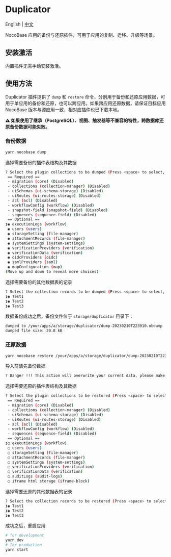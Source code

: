 # Duplicator

English | [中文](./README.zh-CN.md)

NocoBase 应用的备份与还原插件，可用于应用的复制、迁移、升级等场景。

## 安装激活

内置插件无需手动安装激活。

## 使用方法

Duplicator 插件提供了 `dump` 和 `restore` 命令，分别用于备份和还原应用数据，可用于单应用的备份和还原，也可以跨应用。如果跨应用还原数据，请保证目标应用 NocoBase 版本与源应用一致，相对应插件也已下载本地。

**⚠️ 如果使用了继承（PostgreSQL）、视图、触发器等不兼容的特性，跨数据库还原备份数据可能失败。**

### 备份数据

```bash
yarn nocobase dump
```

选择需要备份的插件表结构及其数据

```bash
? Select the plugin collections to be dumped (Press <space> to select, <a> to toggle all, <i> to invert selection, and <enter> to proceed)
 == Required ==
 - migration (core) (Disabled)
 - collections (collection-manager) (Disabled)
 - uiSchemas (ui-schema-storage) (Disabled)
 - uiRoutes (ui-routes-storage) (Disabled)
 - acl (acl) (Disabled)
 - workflowConfig (workflow) (Disabled)
 - snapshot-field (snapshot-field) (Disabled)
 - sequences (sequence-field) (Disabled)
 == Optional ==
❯◉ executionLogs (workflow)
 ◉ users (users)
 ◉ storageSetting (file-manager)
 ◉ attachmentRecords (file-manager)
 ◉ systemSettings (system-settings)
 ◉ verificationProviders (verification)
 ◉ verificationData (verification)
 ◉ oidcProviders (oidc)
 ◉ samlProviders (saml)
 ◉ mapConfiguration (map)
(Move up and down to reveal more choices)
```

选择需要备份的其他数据表的记录

```bash
? Select the collection records to be dumped (Press <space> to select, <a> to toggle all, <i> to invert selection, and <enter> to proceed)
❯◉ Test1
❯◉ Test2
❯◉ Test3
```

数据备份成功之后，备份文件位于 `storage/duplicator` 目录下：

```bash
dumped to /your/apps/a/storage/duplicator/dump-20230210T223910.nbdump
dumped file size: 20.8 kB
```

### 还原数据

```bash
yarn nocobase restore /your/apps/a/storage/duplicator/dump-20230210T223910.nbdump
```

导入前请先备份数据

```bash
? Danger !!! This action will overwrite your current data, please make sure you have a backup❗️❗️ (y/N)
```

选择需要还原的插件表结构及其数据

```bash
? Select the plugin collections to be restored (Press <space> to select, <a> to toggle all, <i> to invert selection, and <enter> to proceed)
 == Required ==
 - migration (core) (Disabled)
 - collections (collection-manager) (Disabled)
 - uiSchemas (ui-schema-storage) (Disabled)
 - uiRoutes (ui-routes-storage) (Disabled)
 - acl (acl) (Disabled)
 - workflowConfig (workflow) (Disabled)
 - sequences (sequence-field) (Disabled)
 == Optional ==
❯◯ executionLogs (workflow)
 ◯ users (users)
 ◯ storageSetting (file-manager)
 ◯ attachmentRecords (file-manager)
 ◯ systemSettings (system-settings)
 ◯ verificationProviders (verification)
 ◯ verificationData (verification)
 ◯ auditLogs (audit-logs)
 ◯ iframe html storage (iframe-block)
```

选择需要还原的其他数据表的记录

```bash
? Select the collection records to be restored (Press <space> to select, <a> to toggle all, <i> to invert selection, and <enter> to proceed)
❯◉ Test1
❯◉ Test2
❯◉ Test3
```

成功之后，重启应用

```bash
# for development
yarn dev
# for production
yarn start
```
